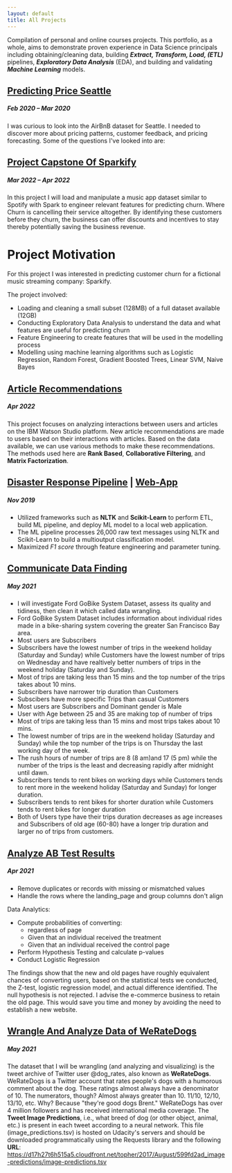 ```yaml
---
layout: default
title: All Projects
---
```


Compilation of personal and online courses projects. This portfolio, as a whole, aims to demonstrate proven experience in Data Science principals including obtaining/cleaning data, building ***Extract, Transform, Load, (ETL)*** pipelines, ***Exploratory Data Analysis*** (EDA), and building and validating ***Machine Learning*** models.

## [Predicting Price Seattle](https://abdishakury.github.io/Predicting-Price-Seattle)
##### Feb 2020 – Mar 2020
I was curious to look into the AirBnB dataset for Seattle. I needed to discover more about pricing patterns, customer feedback, and pricing forecasting. Some of the questions I've looked into are:


## [Project Capstone Of Sparkify](https://abdishakury.github.io/Project_Capstone_Of_Sparkify)
##### Mar 2022 – Apr 2022
In this project I will load and manipulate a music app dataset similar to Spotify with Spark to engineer relevant features for predicting churn. Where Churn is cancelling their service altogether. By identifying these customers before they churn, the business can offer discounts and incentives to stay thereby potentially saving the business revenue.

# Project Motivation

For this project I was interested in predicting customer churn for a fictional music streaming company: Sparkify.

The project involved:

- Loading and cleaning a small subset (128MB) of a full dataset available (12GB) 
- Conducting Exploratory Data Analysis to understand the data and what features are useful for predicting churn
- Feature Engineering to create features that will be used in the modelling process
- Modelling using machine learning algorithms such as Logistic Regression, Random Forest, Gradient Boosted Trees, Linear SVM, Naive Bayes 
 
## [Article Recommendations](https://abdishakury.github.io/Recommendations-IBM)
##### Apr 2022
This project focuses on analyzing interactions between users and articles on the IBM Watson Studio platform. New article recommendations are made to users based on their interactions with articles. Based on the data available, we can use various methods to make these recommendations. The methods used here are **Rank Based**, **Collaborative Filtering**, and **Matrix Factorization**.


## [Disaster Response Pipeline](https://github.com/Abdishakury/abdishakur-disaster-response) | [Web-App](https://abdishakur-disaster-response.herokuapp.com/)
##### Nov 2019
 - Utilized frameworks such as **NLTK** and **Scikit-Learn** to perform ETL, build ML pipeline, and deploy ML model to a local web application.
 - The ML pipeline processes 26,000 raw text messages using NLTK and Scikit-Learn to build a multioutput classification model.
 - Maximized *F1 score* through feature engineering and parameter tuning.


## [Communicate Data Finding](https://abdishakury.github.io/Communicate_Data_Finding) 
##### May 2021
 - I will investigate Ford GoBike System Dataset, assess its quality and tidiness, then clean it which called data wrangling.
 - Ford GoBike System Dataset includes information about individual rides made in a bike-sharing system covering the greater San Francisco Bay area.
 - Most users are Subscribers
 - Subscribers have the lowest number of trips in the weekend holiday (Saturday and Sunday) while Customers have the lowest number of trips on Wednesday 
   and have   realtively better numbers of trips in the weekend holiday (Saturday and Sunday).
 - Most of trips are taking less than 15 mins and the top number of the trips takes about 10 mins.
 - Subscribers have narrower trip duration than Customers
 - Subscibers have more specific Trips than casual Customers
 - Most users are Subscribers and Dominant gender is Male 
 - User with Age between 25 and 35 are making top of number of trips 
 - Most of trips are taking less than 15 mins and most trips takes about 10 mins.
 - The lowest number of trips are in the weekend holiday (Saturday and Sunday) while the top number of the trips is on Thursday the last working day of the week.
 - The rush hours of number of trips are 8 (8 am)and 17 (5 pm) while the number of the trips is the least and decreasing rapidly after midnight until dawn.
 - Subscribers tends to rent bikes on working days while Customers tends to rent more in the weekend holiday (Saturday and Sunday) for longer duration.
 - Subscribers tends to rent bikes for shorter duration while Customers tends to rent bikes for longer duration
 - Both of Users type have their trips duration decreases as age increases and Subscribers of old age (60-80) have a longer trip duration and larger no of trips 
   from customers.


## [Analyze AB Test Results](https://abdishakury.github.io/Analyze_AB_Test_Results) 
##### Apr 2021 
 - Remove duplicates or records with missing or mismatched values
 - Handle the rows where the landing_page and group columns don't align
 
 Data Analytics:
- Compute probabilities of converting: 
    - regardless of page
    - Given that an individual received the treatment
    - Given that an individual received the control page
- Perform Hypothesis Testing and calculate p-values
- Conduct Logistic Regression

The findings show that the new and old pages have roughly equivalent chances of converting users, based on the statistical tests we conducted, the Z-test, logistic regression model, and actual difference identified. The null hypothesis is not rejected. I advise the e-commerce business to retain the old page. This would save you time and money by avoiding the need to establish a new website.

## [Wrangle And Analyze Data of **WeRateDogs**](https://abdishakury.github.io/wrangle-and-analyze-data)
##### May 2021
The dataset that I will be wrangling (and analyzing and visualizing) is the tweet archive of Twitter user @dog_rates, also known as **WeRateDogs**. WeRateDogs is a Twitter account that rates people's dogs with a humorous comment about the dog. These ratings almost always have a denominator of 10. The numerators, though? Almost always greater than 10. 11/10, 12/10, 13/10, etc. Why? Because "they're good dogs Brent." WeRateDogs has over 4 million followers and has received international media coverage.
The **Tweet Image Predictions**, i.e., what breed of dog (or other object, animal, etc.) is present in each tweet according to a neural network. This file (image_predictions.tsv) is hosted on Udacity's servers and should be downloaded programmatically using the Requests library and the following **URL**: https://d17h27t6h515a5.cloudfront.net/topher/2017/August/599fd2ad_image-predictions/image-predictions.tsv


